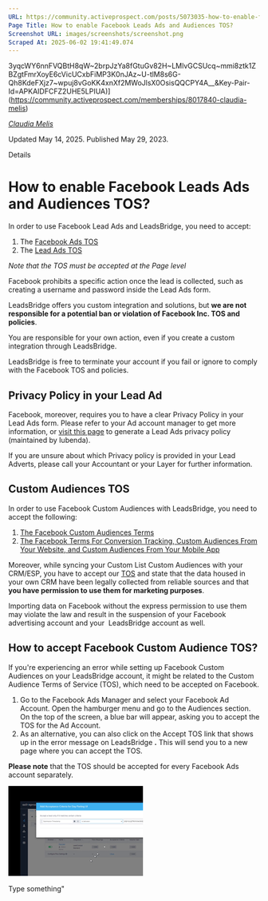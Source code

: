 ```yaml
---
URL: https://community.activeprospect.com/posts/5073035-how-to-enable-facebook-leads-ads-and-audiences-tos
Page Title: How to enable Facebook Leads Ads and Audiences TOS?
Screenshot URL: images/screenshots/screenshot.png
Scraped At: 2025-06-02 19:41:49.074
---
```

3yqcWY6nnFVQBtH8qW~2brpJzYa8fGtuGv82H~LMlvGCSUcq~mmi8ztk1ZBZgtFmrXoyE6cVicUCxbFiMP3K0nJAz~U-tlM8s6G-Qh8KdeFXjz7~wpuj8vGoKK4xnXf2MWoJlsX0OsisQQCPY4A__&Key-Pair-Id=APKAIDFCFZ2UHE5LPIUA)](https://community.activeprospect.com/memberships/8017840-claudia-melis)

[_Claudia Melis_](https://community.activeprospect.com/memberships/8017840-claudia-melis)

Updated May 14, 2025. Published May 29, 2023.

Details

# How to enable Facebook Leads Ads and Audiences TOS?

In order to use Facebook Lead Ads and LeadsBridge, you need to accept:

1. The [Facebook Ads TOS](https://www.facebook.com/legal/self_service_ads_terms)
2. The [Lead Ads TOS](https://www.facebook.com/ads/leadgen/tos)

_Note that the TOS must be accepted at the Page level_

Facebook prohibits a specific action once the lead is collected, such as creating a username and password inside the Lead Ads form.

LeadsBridge offers you custom integration and solutions, but **we are not responsible for a potential ban or violation of Facebook Inc. TOS and policies**.

You are responsible for your own action, even if you create a custom integration through LeadsBridge.

LeadsBridge is free to terminate your account if you fail or ignore to comply with the Facebook TOS and policies.

## **Privacy Policy in your Lead Ad**

Facebook, moreover, requires you to have a clear Privacy Policy in your Lead Ads form. Please refer to your Ad account manager to get more information, or [visit this page](http://www.iubenda.com/blog/2015/11/20/privacy-policy-for-facebook-lead-adverts/) to generate a Lead Ads privacy policy (maintained by Iubenda).

If you are unsure about which Privacy policy is provided in your Lead Adverts, please call your Accountant or your Layer for further information.

## **Custom Audiences TOS**

In order to use Facebook Custom Audiences with LeadsBridge, you need to accept the following:

1. [The Facebook Custom Audiences Terms](https://www.facebook.com/legal/terms/customaudience)
2. [The Facebook Terms For Conversion Tracking, Custom Audiences From Your Website, and Custom Audiences From Your Mobile App](https://www.facebook.com/legal/technology_terms)

Moreover, while syncing your Custom List Custom Audiences with your CRM/ESP, you have to accept our [TOS](https://leadsbridge.com/tos/) and state that the data housed in your own CRM have been legally collected from reliable sources and that **you have permission to use them for marketing purposes**.

Importing data on Facebook without the express permission to use them may violate the law and result in the suspension of your Facebook advertising account and your  LeadsBridge account as well.

## How to accept Facebook Custom Audience TOS?

If you're experiencing an error while setting up Facebook Custom Audiences on your LeadsBridge account, it might be related to the Custom Audience Terms of Service (TOS), which need to be accepted on Facebook.

1. Go to the Facebook Ads Manager and select your Facebook Ad Account. Open the hamburger menu and go to the Audiences section. On the top of the screen, a blue bar will appear, asking you to accept the TOS for the Ad Account.
2. As an alternative, you can also click on the Accept TOS link that shows up in the error message on LeadsBridge **.** This will send you to a new page where you can accept the TOS.


**Please note** that the TOS should be accepted for every Facebook Ads account separately.

![](images/image-1.png)

Type something"
